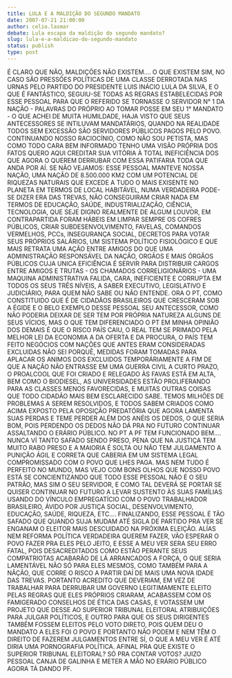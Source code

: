 ```yaml
---
title: LULA E A MALDIÇÃO DO SEGUNDO MANDATO
date: 2007-07-21 21:00:00
author: celio.lasmar
debate: Lula escapa da maldição do segundo mandato?
slug: lula-e-a-maldicao-do-segundo-mandato
status: publish 
type: post
---
```


É CLARO QUE NÃO, MALDIÇÕES NÃO EXISTEM.... O QUE EXISTEM SIM, NO CASO SÃO PRESSÕES POLÍTICAS DE UMA CLASSE DERROTADA NAS URNAS PELO PARTIDO DO PRESIDENTE LUIS INÁCIO LULA DA SILVA, E O QUE É FANTÁSTICO, SEGUIU-SE TODAS AS REGRAS ESTABELECIDAS POR ESSE PESSOAL PARA QUE O REFERIDO SE TORNASSE O SERVIDOR N° 1 DA NAÇÃO - PALAVRAS DO PRÓPRIO AO TOMAR POSSE EM SEU 1° MANDATO - O QUE ACHEI DE MUITA HUMILDADE, HAJA VISTO QUE SEUS ANTECESSORES SE INTILUVAM MANDATÁRIOS, QUANDO NA REALIDADE TODOS SEM EXCESSÃO SÃO SERVIDORES PÚBLICOS PAGOS PELO POVO. CONTINUANDO NOSSO RACIOCÍNIO, COMO NÃO SOU PETISTA, MAS COMO TODO CARA BEM INFORMADO TENHO UMA VISÃO PRÓPRIA DOS FATOS QUERO AQUI CREDITAR SUA VITÓRIA À TOTAL INEFICIÊNCIA DOS QUE AGORA O QUEREM DERRUBAR COM ESSA PATIFARIA TODA QUE ANDA POR AÍ. SE NÃO VEJAMOS: ESSE PESSOAL MANTEVE NOSSA NAÇÃO, UMA NAÇÃO DE 8.500.000 KM2 COM UM POTENCIAL DE RIQUEZAS NATURAIS QUE EXCEDE A TUDO O MAIS EXISENTE NO PLANETA EM TERMOS DE LOCAL HABITÁVEL, NUMA VERDADEIRA PODE-SE DIZER ERA DAS TREVAS, NÃO CONSEGUIRAM CRIAR NADA EM TERMOS DE EDUCAÇÃO, SAÚDE, INDUSTRIALIZAÇÃO, CIÊNCIA, TECNOLOGIA, QUE SEJE DIGNO REALMENTE DE ALGUM LOUVOR, EM CONTRAPARTIDA FORAM HÁBEIS EM LIMPAR SEMPRE OS COFRES PÚBLICOS, CRIAR SUBDESENVOLVIMENTO, FAVELAS, COMANDOS VERMELHOS, PCCs, INSEGURANÇA SOCIAL, DECRETOS PARA VOTAR SEUS PRÓPRIOS SALÁRIOS, UM SISTEMA POLÍTICO FISIOLÓGICO E QUE MAIS RETRATA UMA AÇÃO ENTRE AMIGOS DO QUE UMA ADMINISTRAÇÃO RESPONSÁVEL DA NAÇÃO, ORGÃOS E MAIS ÓRGÃOS PÚBLICOS CUJA UNICA EFICIÊNCIA É SERVIR PARA DISTRIBUIR CARGOS ENTRE AMIGOS E TRUTAS - OS CHAMADOS CORRELIGIONÁRIOS - UMA MAQUINA ADMINISTRATIVA FALIDA, CARA, INEFICIENTE E CORRUPTA EM TODOS OS SEUS TRÊS NÍVEIS, A SABER EXECUTIVO, LEGISLATIVO E JUDICIÁRIO, PARA QUEM NÃO SABE OU NÃO ENTENDE. ORA O PT, COMO CONSTITUIDO QUE É DE CIDADÃOS BRASILEIROS QUE CRESCERAM SOB A ÉGIDE E O BELO EXEMPLO DESSE PESSOAL SEU ANTECESSOR, COMO NÃO PODERIA DEIXAR DE SER TEM POR PRÓPRIA NATUREZA ALGUNS DE SEUS VÍCIOS, MAS O QUE TEM DIFERENCIADO O PT EM MINHA OPINIÃO DOS DEMAIS É QUE O RISCO PAÍS CAIU, O REAL TEM SE PRIMADO PELA MELHOR LEI DA ECONOMIA A DA OFERTA E DA PROCURA, O PAÍS TEM FEITO NEGÓCIOS COM NAÇÕES QUE ANTES ERAM CONSIDERADAS EXCLUIDAS NÃO SEI PORQUÊ, MEDIDAS FORAM TOMADAS PARA APLACAR OS ANIMOS DOS EXCLUIDOS TEMPORÁRIAMENTE A FIM DE QUE A NAÇÃO NÃO ENTRASSE EM UMA GUERRA CIVIL A CURTO PRAZO, O PROALCOOL QUE FOI CRIADO E RELEGADO ÀS FAVAS ESTÁ EM ALTA, BEM COMO O BIODIESEL, AS UNIVERSIDADES ESTÃO PROLIFERANDO PARA AS CLASSES MENOS FAVORECIDAS, E MUITAS OUTRAS COISAS QUE TODO CIDADÃO MAIS BEM ESCLARECIDO SABE. TEMOS MILHÕES DE PROBLEMAS A SEREM RESOLVIDOS, E TODOS SABEM CRIADOS COMO ACIMA EXPOSTO PELA OPOSIÇÃO PREDATÓRIA QUE AGORA LAMENTA SUAS PERDAS E TEME PERDER ALÉM DOS ANÉIS OS DEDOS, O QUE SERIA BOM, POIS PERDENDO OS DEDOS NÃO DÁ PRA NO FUTURO CONTINUAR ASSALTANDO O ERÁRIO PÚBLICO. NO PT A PF TEM FUNCIONADO BEM.... NUNCA VÍ TANTO SAFADO SENDO PRESO, PENA QUE NA JUSTIÇA TEM MUITO RABO PRESO E A MAIORIA É SOLTA OU NÃO TEM JULGAMENTO A PUNIÇÃO ÁGIL E CORRETA QUE CABERIA EM UM SISTEMA LEGAL COMPROMISSADO COM O POVO QUE LHES PAGA. MAS NEM TUDO É PERFEITO NO MUNDO, MAS VEJO COM BONS OLHOS QUE NOSSO POVO ESTÁ SE CONCIENTIZANDO QUE TODO ESSE PESSOAL NÃO É O SEU PATRÃO, MAS SIM O SEU SERVIDOR, E COMO TAL DEVERÁ SE PORTAR SE QUISER CONTINUAR NO FUTURO A LEVAR SUSTENTO ÀS SUAS FAMÍLIAS USANDO DO VÍNCULO EMPREGATÍCIO COM O POVO TRABALHADOR BRASILEIRO, ÁVIDO POR JUSTIÇA SOCIAL, DESENVOLVIMENTO, EDUCAÇÃO, SAÚDE, RIQUEZA, ETC.... FINALIZANDO, ESSE PESSOAL É TÃO SAFADO QUE QUANDO SUJA MUDAM ATÉ SIGLA DE PARTIDO PRA VER SE ENGANAM O ELEITOR MAIS DESCUIDADO NA PRÓXIMA ELEIÇÃO. ALÍAS NEM REFORMA POLÍTICA VERDADEIRA QUEREM FAZER, VÃO ESPERAR O POVO FAZER PRA ELES PELO JEITO, E ESSE A MEU VER SERA SEU ERRO FATAL, POIS DESACREDITADOS COMO ESTÃO PERANTE SEUS COMPATRIOTAS ACABARÃO DE LÁ ARRANCADOS A FORÇA, O QUE SERIA LAMENTÁVEL NÃO SÓ PARA ELES MESMOS, COMO TAMBÉM PARA A NÃÇÃO, QUE CORRE O RISCO A PARTIR DAÍ DE MAIS UMA NOVA IDADE DAS TREVAS. PORTANTO ACREDITO QUE DEVERIAM, EM VEZ DE TRABALHAR PARA DERRUBAR UM GOVERNO LEGITIMAMENTE ELEITO PELAS REGRAS QUE ELES PRÓPRIOS CRIARAM, ACABASSEM COM OS FAMIGERADO CONSELHOS DE ÉTICA DAS CASAS, E VOTASSEM UM PROJETO QUE DESSE AO SUPERIOR TRIBUNAL ELEITORAL ATRIBUIÇÕES PARA JULGAR POLÍTICOS, E OUTRO PARA QUE OS SEUS DIRIGENTES TAMBÉM FOSSEM ELEITOS PELO VOTO DIRETO, POIS QUEM DEU O MANDATO A ELES FOI O POVO E PORTANTO NÃO PODEM E NEM TÊM O DIREITO DE FAZEREM JULGAMENTOS ENTRE SÍ, O QUE A MEU VER É ATÉ DIRIA UMA PORNOGRAFIA POLÍTICA. AFINAL PRA QUE EXISTE O SUPERIOR TRIBUNAL ELEITORAL? SÓ PRA CONTAR VOTOS? JUIZO PESSOAL CANJA DE GALINHA E METER A MÃO NO ERÁRIO PÚBLICO AGORA TÁ DANDO PF.
